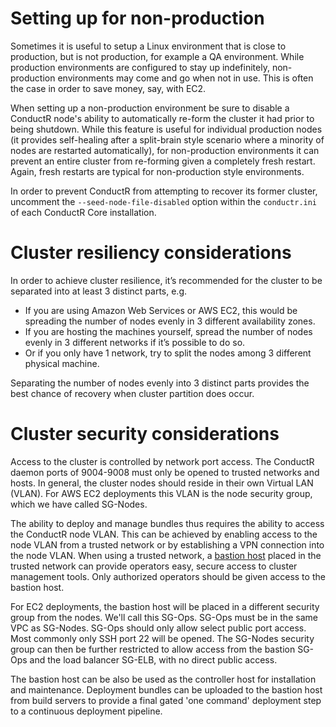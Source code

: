 # Setting up for non-production

Sometimes it is useful to setup a Linux environment that is close to production, but is not production, for example a QA environment. While production environments are configured to stay up indefinitely, non-production environments may come and go when not in use. This is often the case in order to save money, say, with EC2.

When setting up a non-production environment be sure to disable a ConductR node's ability to automatically re-form the cluster it had prior to being shutdown. While this feature is useful for individual production nodes (it provides self-healing after a split-brain style scenario where a minority of nodes are restarted automatically), for non-production environments it can prevent an entire cluster from re-forming given a completely fresh restart. Again, fresh restarts are typical for non-production style environments.

In order to prevent ConductR from attempting to recover its former cluster, uncomment the `--seed-node-file-disabled` option within the `conductr.ini` of each ConductR Core installation.

# Cluster resiliency considerations

In order to achieve cluster resilience, it’s recommended for the cluster to be separated into at least 3 distinct parts, e.g.

* If you are using Amazon Web Services or AWS EC2, this would be spreading the number of nodes evenly in 3 different availability zones.
* If you are hosting the machines yourself, spread the number of nodes evenly in 3 different networks if it’s possible to do so.
* Or if you only have 1 network, try to split the nodes among 3 different physical machine.

Separating the number of nodes evenly into 3 distinct parts provides the best chance of recovery when cluster partition does occur.

# Cluster security considerations

Access to the cluster is controlled by network port access. The ConductR daemon ports of 9004-9008 must only be opened to trusted networks and hosts. In general, the cluster nodes should reside in their own Virtual LAN (VLAN). For AWS EC2 deployments this VLAN is the node security group, which we have called SG-Nodes.

The ability to deploy and manage bundles thus requires the ability to access the ConductR node VLAN. This can be achieved by enabling access to the node VLAN from a trusted network or by establishing a VPN connection into the node VLAN. When using a trusted network, a [bastion host](https://en.wikipedia.org/wiki/Bastion_host) placed in the trusted network can provide operators easy, secure access to cluster management tools. Only authorized operators should be given access to the bastion host.

For EC2 deployments, the bastion host will be placed in a different security group from the nodes. We'll call this SG-Ops. SG-Ops must be in the same VPC as SG-Nodes. SG-Ops should only allow select public port access. Most commonly only SSH port 22 will be opened. The SG-Nodes security group can then be further restricted to allow access from the bastion SG-Ops and the load balancer SG-ELB, with no direct public access.

The bastion host can be also be used as the controller host for installation and maintenance. Deployment bundles can be uploaded to the bastion host from build servers to provide a final gated 'one command' deployment step to a continuous deployment pipeline.
